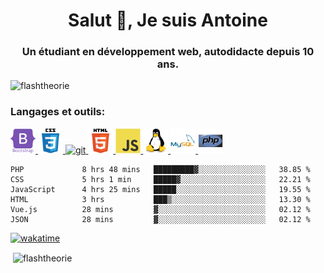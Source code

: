 <h1 align="center">Salut 👋, Je suis Antoine</h1>
<h3 align="center">Un étudiant en développement web, autodidacte depuis 10 ans.</h3>

<p align="left"> <img src="https://komarev.com/ghpvc/?username=flashtheorie&label=Profile%20views&color=0e75b6&style=flat" alt="flashtheorie" /> </p>


<p align="left">
</p>

<h3 align="left">Langages et outils:</h3>
<p align="left"> <a href="https://getbootstrap.com" target="_blank" rel="noreferrer"> <img src="https://raw.githubusercontent.com/devicons/devicon/master/icons/bootstrap/bootstrap-plain-wordmark.svg" alt="bootstrap" width="40" height="40"/> </a> <a href="https://www.w3schools.com/css/" target="_blank" rel="noreferrer"> <img src="https://raw.githubusercontent.com/devicons/devicon/master/icons/css3/css3-original-wordmark.svg" alt="css3" width="40" height="40"/> </a> <a href="https://git-scm.com/" target="_blank" rel="noreferrer"> <img src="https://www.vectorlogo.zone/logos/git-scm/git-scm-icon.svg" alt="git" width="40" height="40"/> </a> <a href="https://www.w3.org/html/" target="_blank" rel="noreferrer"> <img src="https://raw.githubusercontent.com/devicons/devicon/master/icons/html5/html5-original-wordmark.svg" alt="html5" width="40" height="40"/> </a> <a href="https://developer.mozilla.org/en-US/docs/Web/JavaScript" target="_blank" rel="noreferrer"> <img src="https://raw.githubusercontent.com/devicons/devicon/master/icons/javascript/javascript-original.svg" alt="javascript" width="40" height="40"/> </a> <a href="https://www.linux.org/" target="_blank" rel="noreferrer"> <img src="https://raw.githubusercontent.com/devicons/devicon/master/icons/linux/linux-original.svg" alt="linux" width="40" height="40"/> </a> <a href="https://www.mysql.com/" target="_blank" rel="noreferrer"> <img src="https://raw.githubusercontent.com/devicons/devicon/master/icons/mysql/mysql-original-wordmark.svg" alt="mysql" width="40" height="40"/> </a> <a href="https://www.php.net" target="_blank" rel="noreferrer"> <img src="https://raw.githubusercontent.com/devicons/devicon/master/icons/php/php-original.svg" alt="php" width="40" height="40"/> </a> </p>


<!--START_SECTION:waka-->

```text
PHP             8 hrs 48 mins   █████████▓░░░░░░░░░░░░░░░   38.85 %
CSS             5 hrs 1 min     █████▓░░░░░░░░░░░░░░░░░░░   22.21 %
JavaScript      4 hrs 25 mins   █████░░░░░░░░░░░░░░░░░░░░   19.55 %
HTML            3 hrs           ███▒░░░░░░░░░░░░░░░░░░░░░   13.30 %
Vue.js          28 mins         ▓░░░░░░░░░░░░░░░░░░░░░░░░   02.12 %
JSON            28 mins         ▓░░░░░░░░░░░░░░░░░░░░░░░░   02.12 %
```

<!--END_SECTION:waka-->


[![wakatime](https://wakatime.com/badge/user/5a562de7-4873-43df-b63c-542c66199ee8.svg)](https://wakatime.com/@5a562de7-4873-43df-b63c-542c66199ee8)



<p>&nbsp;<img align="center" src="https://github-readme-stats.vercel.app/api?username=flashtheorie&show_icons=true&locale=en" alt="flashtheorie" /></p>


